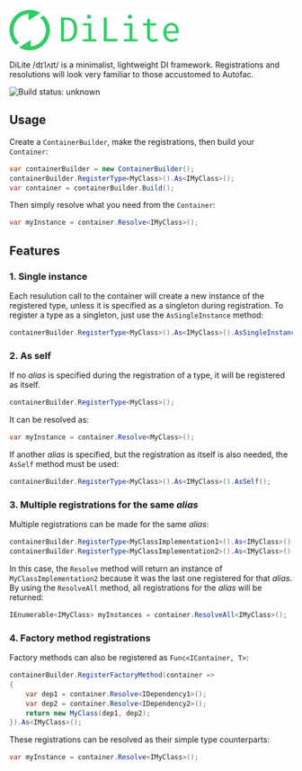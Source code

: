 ![DiLite](/logo.png)

DiLite /dɪˈlʌɪt/ is a minimalist, lightweight DI framework. Registrations and resolutions will look very familiar to those accustomed to Autofac.

![Build status: unknown](https://travis-ci.org/balazs-kis/dilite.svg?branch=master)

## Usage

Create a `ContainerBuilder`, make the registrations, then build your `Container`:
```csharp
var containerBuilder = new ContainerBuilder();
containerBuilder.RegisterType<MyClass>().As<IMyClass>();
var container = containerBuilder.Build();
```
Then simply resolve what you need from the `Container`:
```csharp
var myInstance = container.Resolve<IMyClass>();
```


## Features

### 1. Single instance
Each resulution call to the container will create a new instance of the registered type, unless it is specified as a singleton during registration. To register a type as a singleton, just use the `AsSingleInstance` method:
```csharp
containerBuilder.RegisterType<MyClass>().As<IMyClass>().AsSingleInstance();
```

### 2. As self
If no *alias* is specified during the registration of a type, it will be registered as itself.
```csharp
containerBuilder.RegisterType<MyClass>();
```
It can be resolved as:
```csharp
var myInstance = container.Resolve<MyClass>();
```

If another *alias* is specified, but the registration as itself is also needed, the `AsSelf` method must be used:
```csharp
containerBuilder.RegisterType<MyClass>().As<IMyClass>().AsSelf();
```

### 3. Multiple registrations for the same *alias*
Multiple registrations can be made for the same *alias*:
```csharp
containerBuilder.RegisterType<MyClassImplementation1>().As<IMyClass>();
containerBuilder.RegisterType<MyClassImplementation2>().As<IMyClass>();
```
In this case, the `Resolve` method will return an instance of `MyClassImplementation2` because it was the last one registered for that *alias*. By using the `ResolveAll` method, all registrations for the *alias* will be returned:
```csharp
IEnumerable<IMyClass> myInstances = container.ResolveAll<IMyClass>();
```

### 4. Factory method registrations
Factory methods can also be registered as `Func<IContainer, T>`:
```csharp
containerBuilder.RegisterFactoryMethod(container =>
{
    var dep1 = container.Resolve<IDependency1>();
    var dep2 = container.Resolve<IDependency2>();
    return new MyClass(dep1, dep2);
}).As<IMyClass>();
```
These registrations can be resolved as their simple type counterparts:
```csharp
var myInstance = container.Resolve<IMyClass>();
```
